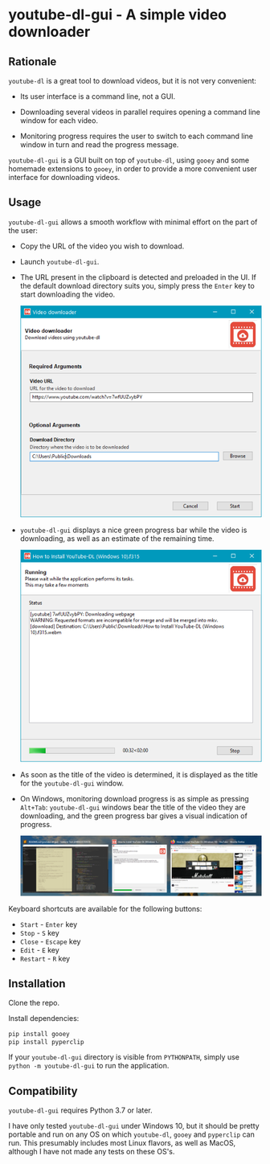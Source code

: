 youtube-dl-gui - A simple video downloader
==========================================


Rationale
---------

`youtube-dl` is a great tool to download videos, but it is not very convenient:

- Its user interface is a command line, not a GUI.

- Downloading several videos in parallel requires opening a command line window
  for each video.

- Monitoring progress requires the user to switch to each command line window
  in turn and read the progress message.

`youtube-dl-gui` is a GUI built on top of `youtube-dl`, using `gooey` and some
homemade extensions to `gooey`, in order to provide a more convenient user
interface for downloading videos.


Usage
-----

`youtube-dl-gui` allows a smooth workflow with minimal effort on the part of the
user:

- Copy the URL of the video you wish to download.

- Launch `youtube-dl-gui`.

- The URL present in the clipboard is detected and preloaded in the UI. If the
  default download directory suits you, simply press the `Enter` key to start
  downloading the video.

  ![User input](screenshot_1_user_input.png)

- `youtube-dl-gui` displays a nice green progress bar while the video is
  downloading, as well as an estimate of the remaining time.

  ![Download progress](screenshot_2_download_progress.png)

- As soon as the title of the video is determined, it is displayed as the title
  for the `youtube-dl-gui` window. 

- On Windows, monitoring download progress is as simple as pressing `Alt+Tab`:
  `youtube-dl-gui` windows bear the title of the video they are downloading,
  and the green progress bar gives a visual indication of progress.

  ![Alt Tab](screenshot_3_alt_tab.png)

Keyboard shortcuts are available for the following buttons:

- `Start` - `Enter` key
- `Stop` - `S` key
- `Close` - `Escape` key
- `Edit` - `E` key
- `Restart` - `R` key


Installation
------------

Clone the repo.

Install dependencies:

    pip install gooey
    pip install pyperclip

If your `youtube-dl-gui` directory is visible from `PYTHONPATH`, simply use
``python -m youtube-dl-gui`` to run the application.


Compatibility
-------------

`youtube-dl-gui` requires Python 3.7 or later.

I have only tested `youtube-dl-gui` under Windows 10, but it should be pretty
portable and run on any OS on which `youtube-dl`, `gooey` and `pyperclip` can
run. This presumably includes most Linux flavors, as well as MacOS, although I
have not made any tests on these OS's.
